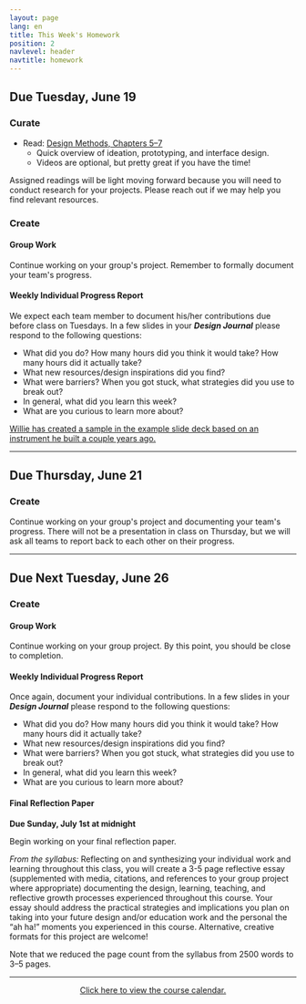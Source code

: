 ```yaml
---
layout: page
lang: en
title: This Week's Homework
position: 2
navlevel: header
navtitle: homework
---
```

## Due Tuesday, June 19
### Curate
* Read: [Design Methods, Chapters 5–7](http://faculty.washington.edu/ajko/books/design-methods/index.html)
  * Quick overview of ideation, prototyping, and interface design.
  * Videos are optional, but pretty great if you have the time!

Assigned readings will be light moving forward because you will need to conduct research for your projects. Please reach out if we may help you find relevant resources.

### Create
#### Group Work
Continue working on your group's project. Remember to formally document your team's progress.

#### Weekly Individual Progress Report
We expect each team member to document his/her contributions due before class on Tuesdays. In a few slides in your ***Design Journal*** please respond to the following questions:
* What did you do? How many hours did you think it would take? How many hours did it actually take?
* What new resources/design inspirations did you find?
* What were barriers? When you got stuck, what strategies did you use to break out?
* In general, what did you learn this week?
* What are you curious to learn more about?

[Willie has created a sample in the example slide deck based on an instrument he built a couple years ago.](https://docs.google.com/presentation/d/1rOm__xQ0BVkSRDiWFPwqPuGK1522qSpXUvkNclGrftg/edit?usp=sharing)

***
## Due Thursday, June 21
### Create
Continue working on your group's project and documenting your team's progress. There will not be a presentation in class on Thursday, but we will ask all teams to report back to each other on their progress.

***
## Due Next Tuesday, June 26
### Create
#### Group Work
Continue working on your group project. By this point, you should be close to completion.

#### Weekly Individual Progress Report
Once again, document your individual contributions. In a few slides in your ***Design Journal*** please respond to the following questions:
* What did you do? How many hours did you think it would take? How many hours did it actually take?
* What new resources/design inspirations did you find?
* What were barriers? When you got stuck, what strategies did you use to break out?
* In general, what did you learn this week?
* What are you curious to learn more about?

#### Final Reflection Paper
**Due Sunday, July 1st at midnight**

Begin working on your final reflection paper.

*From the syllabus:*
Reflecting on and synthesizing your individual work and learning throughout this class, you will create a 3-5 page reflective essay (supplemented with media, citations, and references to your group project where appropriate) documenting the design, learning, teaching, and reflective growth processes experienced throughout this course. Your essay should address the practical strategies and implications you plan on taking into your future design and/or education work and the personal the “ah ha!” moments you experienced in this course. Alternative, creative formats for this project are welcome!

Note that we reduced the page count from the syllabus from 2500 words to 3–5 pages.

***

<center><a href='https://docs.google.com/spreadsheets/d/1VG1K4f6eRtQaxqVSOX7DTNqgoiA7TVCsjpQANqhlb4s/edit?usp=sharing' target="_blank">Click here to view the course calendar.</a></center>
